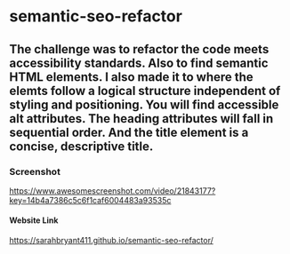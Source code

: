 # semantic-seo-refactor

## The challenge was to refactor the code meets accessibility standards. Also to find semantic HTML elements. I also made it to where the elemts follow a logical structure independent of styling and positioning. You will find accessible alt attributes. The heading attributes will fall in sequential order. And the title element is a concise, descriptive title.

### Screenshot
https://www.awesomescreenshot.com/video/21843177?key=14b4a7386c5c6f1caf6004483a93535c

#### Website Link
https://sarahbryant411.github.io/semantic-seo-refactor/


